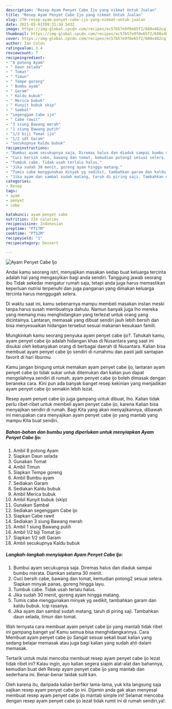 ```yaml
---
description: "Resep Ayam Penyet Cabe Ijo yang nikmat Untuk Jualan"
title: "Resep Ayam Penyet Cabe Ijo yang nikmat Untuk Jualan"
slug: 270-resep-ayam-penyet-cabe-ijo-yang-nikmat-untuk-jualan
date: 2021-05-01T09:31:34.543Z
image: https://img-global.cpcdn.com/recipes/ec57b57e9f0e65f2/680x482cq70/ayam-penyet-cabe-ijo-foto-resep-utama.jpg
thumbnail: https://img-global.cpcdn.com/recipes/ec57b57e9f0e65f2/680x482cq70/ayam-penyet-cabe-ijo-foto-resep-utama.jpg
cover: https://img-global.cpcdn.com/recipes/ec57b57e9f0e65f2/680x482cq70/ayam-penyet-cabe-ijo-foto-resep-utama.jpg
author: Ian Colon
ratingvalue: 3.4
reviewcount: 7
recipeingredient:
- "8 potong Ayam"
- " Daun selada"
- " Tomat"
- " Timun"
- " Tempe goreng"
- " Bumbu ayam"
- " Garam"
- " Kaldu bubuk"
- " Merica bubuk"
- " Kunyit bubuk skip"
- " Sambal"
- "segenggam Cabe ijo"
- " Cabe rawit"
- "3 siung Bawang merah"
- "1 siung Bawang putih"
- "1/2 biji Tomat ijo"
- "1/2 sdt Garam"
- "secukupnya Kaldu bubuk"
recipeinstructions:
- "Bumbui ayam secukupnya saja. Diremas halus dan diaduk sampai bumbu merata. Diamkan selama 30 menit."
- "Cuci bersih cabe, bawang dan tomat, kemudian potong2 sesuai selera. Siapkan minyak panas, goreng hingga layu."
- "Tumbuk cabe. Tidak usah terlalu halus."
- "Jika sudah 30 menit, goreng ayam hingga matang."
- "Tumis cabe menggunakan minyak yg sedikit, tambahkan garam dan kaldu bubuk. Icip rasanya."
- "Jika ayam dan sambal sudah matang, taruh di piring saji. Tambahkan daun selada, timun dan tomat."
categories:
- Resep
tags:
- ayam
- penyet
- cabe

katakunci: ayam penyet cabe 
nutrition: 224 calories
recipecuisine: Indonesian
preptime: "PT17M"
cooktime: "PT52M"
recipeyield: "1"
recipecategory: Dessert

---
```



![Ayam Penyet Cabe Ijo](https://img-global.cpcdn.com/recipes/ec57b57e9f0e65f2/680x482cq70/ayam-penyet-cabe-ijo-foto-resep-utama.jpg)

Andai kamu seorang istri, menyajikan masakan sedap buat keluarga tercinta adalah hal yang mengasyikan bagi anda sendiri. Tanggung jawab seorang ibu Tidak sekedar mengatur rumah saja, tetapi anda juga harus memastikan keperluan nutrisi terpenuhi dan juga panganan yang dimakan keluarga tercinta harus menggugah selera.

Di waktu  saat ini, kamu sebenarnya mampu membeli masakan instan meski tanpa harus susah membuatnya dahulu. Namun banyak juga lho mereka yang memang mau menghidangkan yang terlezat untuk orang yang dicintainya. Lantaran, memasak yang dibuat sendiri jauh lebih bersih dan bisa menyesuaikan hidangan tersebut sesuai makanan kesukaan famili. 



Mungkinkah kamu seorang penyuka ayam penyet cabe ijo?. Tahukah kamu, ayam penyet cabe ijo adalah hidangan khas di Nusantara yang saat ini disukai oleh kebanyakan orang di berbagai daerah di Nusantara. Kalian bisa membuat ayam penyet cabe ijo sendiri di rumahmu dan pasti jadi santapan favorit di hari liburmu.

Kamu jangan bingung untuk memakan ayam penyet cabe ijo, lantaran ayam penyet cabe ijo tidak sukar untuk ditemukan dan kalian pun dapat mengolahnya sendiri di rumah. ayam penyet cabe ijo boleh dimasak dengan beraneka cara. Kini pun ada banyak banget resep kekinian yang menjadikan ayam penyet cabe ijo semakin lebih lezat.

Resep ayam penyet cabe ijo juga gampang untuk dibuat, lho. Kalian tidak perlu ribet-ribet untuk membeli ayam penyet cabe ijo, karena Kalian bisa menyajikan sendiri di rumah. Bagi Kita yang akan menyajikannya, dibawah ini merupakan cara menyajikan ayam penyet cabe ijo yang mantab yang mampu Kita buat sendiri.

<!--inarticleads1-->

##### Bahan-bahan dan bumbu yang diperlukan untuk menyiapkan Ayam Penyet Cabe Ijo:

1. Ambil 8 potong Ayam
1. Siapkan  Daun selada
1. Gunakan  Tomat
1. Ambil  Timun
1. Siapkan  Tempe goreng
1. Ambil  Bumbu ayam
1. Sediakan  Garam
1. Sediakan  Kaldu bubuk
1. Ambil  Merica bubuk
1. Ambil  Kunyit bubuk (skip)
1. Gunakan  Sambal
1. Sediakan segenggam Cabe ijo
1. Siapkan  Cabe rawit
1. Sediakan 3 siung Bawang merah
1. Ambil 1 siung Bawang putih
1. Ambil 1/2 biji Tomat ijo
1. Siapkan 1/2 sdt Garam
1. Ambil secukupnya Kaldu bubuk




<!--inarticleads2-->

##### Langkah-langkah menyiapkan Ayam Penyet Cabe Ijo:

1. Bumbui ayam secukupnya saja. Diremas halus dan diaduk sampai bumbu merata. Diamkan selama 30 menit.
1. Cuci bersih cabe, bawang dan tomat, kemudian potong2 sesuai selera. Siapkan minyak panas, goreng hingga layu.
1. Tumbuk cabe. Tidak usah terlalu halus.
1. Jika sudah 30 menit, goreng ayam hingga matang.
1. Tumis cabe menggunakan minyak yg sedikit, tambahkan garam dan kaldu bubuk. Icip rasanya.
1. Jika ayam dan sambal sudah matang, taruh di piring saji. Tambahkan daun selada, timun dan tomat.




Wah ternyata cara membuat ayam penyet cabe ijo yang mantab tidak ribet ini gampang banget ya! Kamu semua bisa menghidangkannya. Cara Membuat ayam penyet cabe ijo Sangat sesuai sekali buat kalian yang sedang belajar memasak atau juga bagi kalian yang sudah ahli dalam memasak.

Tertarik untuk mulai mencoba membuat resep ayam penyet cabe ijo lezat tidak ribet ini? Kalau ingin, ayo kalian segera siapin alat-alat dan bahannya, kemudian buat deh Resep ayam penyet cabe ijo yang mantab dan sederhana ini. Benar-benar taidak sulit kan. 

Oleh karena itu, daripada kalian berfikir lama-lama, yuk kita langsung saja sajikan resep ayam penyet cabe ijo ini. Dijamin anda gak akan menyesal membuat resep ayam penyet cabe ijo mantab simple ini! Selamat mencoba dengan resep ayam penyet cabe ijo lezat tidak rumit ini di rumah sendiri,ya!.

